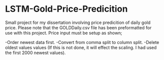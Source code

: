 # LSTM-Gold-Price-Predicition
Small project for my dissertation involving price predicition of daily gold price. Please note that the GOLDDaily.csv file has been preformatted for use with this project. Price input must be setup as shown;

  -Order newest data first.
  -Convert from comma split to column split.
  -Delete oldest values values (If this is not done, it will effect the scaling. I had used the first 2000 newest values).

